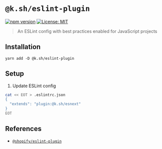 # `@k.sh/eslint-plugin`

[![npm version][package-version-badge]][package-version]
[![License: MIT](https://img.shields.io/badge/license-mit-yellow.svg)](https://opensource.org/licenses/MIT)

> An ESLint config with best practices enabled for JavaScript projects

## Installation

`yarn add -D @k.sh/eslint-plugin`

## Setup

1. Update ESLint config

```sh
cat << EOT > .eslintrc.json
{
  "extends": "plugin:@k.sh/esnext"
}
EOT
```

## References

- [`@shopify/eslint-plugin`](https://github.com/Shopify/web-configs)

[package-version-badge]: https://badge.fury.io/js/@k.sh%2Feslint-plugin.svg
[package-version]: https://www.npmjs.com/package/@k.sh/eslint-plugin
